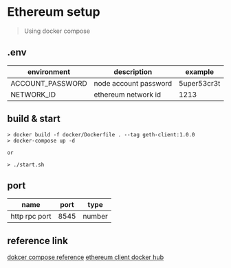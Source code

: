 # Ethereum setup
> Using docker compose
## .env

|environment|description|example|
|---|---|---|
|ACCOUNT_PASSWORD|node account password|5uper53cr3t|
|NETWORK_ID|ethereum network id|1213|
## build & start
```shell
> docker build -f docker/Dockerfile . --tag geth-client:1.0.0
> docker-compose up -d

or

> ./start.sh
```

## port
|name|port|type|
|---|---|---|
|http rpc port|8545|number|

## reference link
[dokcer compose reference]
[ethereum client docker hub]

[dokcer compose reference]: https://medium.com/scb-digital/running-a-private-ethereum-blockchain-using-docker-589c8e6a4fe8
[ethereum client docker hub]: https://hub.docker.com/r/ethereum/client-go/